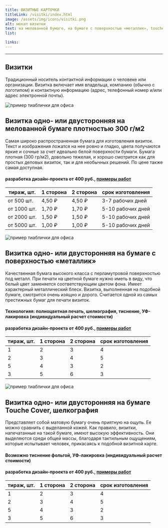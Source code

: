 ```yaml
---
title: ВИЗИТНЫЕ КАРТОЧКИ
titleLink: /visitki/index.html
image: /assets/img/icons/visitki.png
alt: мокап визитки
text: на мелованной бумаге, на бумаге с поверхностью «металлик», touche cover
list:

links:
---
```


---

<article>
<div class="greyBackground greyBackground__H1separatelineP">
	<h1>Визитки</h1>
	<div class="columnsWimageNlinks_linebox">
		<div class="portfolio_separateLine"></div>
	</div>
	<p>Традиционный носитель контактной информации о человеке или организации. Визитка включает имя владельца, компанию (обычно с логотипом) и контактную информацию (адрес, телефонный номер и/или адрес электронной почты).</p>
</div>
<div class="outsideAd_post">
<!-- верхнее изображение -->
  <img src="/assets/img/pic/visitkimelovannaya.png" alt="пример тиаблички для офиса" />
  <div class="outsideAd_post_text">
  <!-- заголовок -->
    <h1>Визитка одно- или двусторонняя
на мелованной бумаге плотностью 300 г/м2</h1>
    <!-- абзац -->
    <p>
      Самая широко распространенная бумага для изготовления визиток. Текст и изображения ложатся на нее ровно и гладко, цвета получаются яркие и сочные за счет идеально белой поверхности бумаги. Бумага плотная (300 гр/м2), довольно тяжелая, и хорошо смотрится как для простых деловых визиток, так и для необычных решений. По цене также самая доступная.
    </p>
    <!-- цена дизайна с сылкой -->
    <h4>
      разработка дизайн-проекта от 400 руб.,
      <!-- ссылка -->
      <a href="#"><span>примеры работ</span></a>
    </h4>
  </div>
</div>
<div class="tableContainer">
<table class="darkTable">
<thead>
<tr>
<th>тираж, шт.</th>
<th>1 сторона</th>
<th>2 сторона</th>
<th>срок изготовления</th>
</tr>
</thead>
<tbody>
<tr>
<td>от 500 шт.</td><td>4,50 ₽</td><td>4,50 ₽</td><td>3-7 рабочих дней</td></tr>
<tr>
<td>от 1000 шт.</td><td>1,70 ₽</td><td>1,70 ₽</td><td>5-10 рабочих дней</td></tr>
<tr>
<td>от 2000 шт.</td><td>1,50 ₽</td><td>1,50 ₽</td><td>5-10 рабочих дней</td></tr>
<tr>
<td>от 5000 шт.</td><td>1,00 ₽</td><td>1,00 ₽</td><td>5-10 рабочих дней</td></tr>
</tbody>
</tr>
</table>
</div>
<div class="outsideAd_post">
<!-- верхнее изображение -->
  <img src="/assets/img/pic/visitkametallic.png" alt="пример тиаблички для офиса" />
  <div class="outsideAd_post_text">
  <!-- заголовок -->
    <h1>Визитка одно- или двусторонняя
на бумаге с поверхностью «металлик»</h1>
    <!-- абзац -->
    <p>
      Качественная бумага высокого класса с перламутровой поверхностью под металл. При печати на цветной бумаге нужно иметь в виду, что белый цвет заменяется соответствующим цветом фона.  Имеет характерный металлический блеск. Визитка, выполненная на подобной бумаге, смотрится очень изящно и дорого. Считается одной из самых престижных бумаг для печати визиток.
    </p>
		<h4>Технологияя: полноцветная печать, шелкография, тиснение, УФ-лакировка (индивидуальный расчет стоимости)</h4>
    <!-- цена дизайна с сылкой -->
    <h4>
      разработка дизайн-проекта от 400 руб.,
      <!-- ссылка -->
      <a href="#"><span>примеры работ</span></a>
    </h4>
  </div>
</div>
<div class="tableContainer">
<table class="darkTable">
<thead>
<tr>
<th>тираж, шт.</th>
<th>1 сторона</th>
<th>2 сторона</th>
<th>срок изготовления</th>
</tr>
</thead>
<tbody>
<tr>
<td>1</td><td>2</td><td>3</td><td>4</td></tr>
<tr>
<td>2</td><td>3</td><td>4</td><td>5</td></tr>
<tr>
<td>5</td><td>4</td><td>3</td><td>2</td></tr>
<tr>
<td>3</td><td>5</td><td>6</td><td>3</td></tr>
</tbody>
</tr>
</table>
</div>
<div class="outsideAd_post">
<!-- верхнее изображение -->
  <img src="/assets/img/pic/visitkatouchecover.png" alt="пример тиаблички для офиса" />
  <div class="outsideAd_post_text">
  <!-- заголовок -->
    <h1>Визитка одно- или двусторонняя
на бумаге Touche Cover, шелкография</h1>
    <!-- абзац -->
    <p>
      Представляет собой матовую бумагу очень приятную на ощупь. Ее можно сравнить с выделанной кожей. Как правило, визитки, напечатанные на такой бумаге, имеют высокую эффективность. Они выделяются среди общей массы, благодаря тактильным ощущениям, которые испытывает человек, прикасаясь к подобной визитной карте.
    </p>
		<h4>Возможно тиснение фольгой, УФ-лакировка (индивидуальный расчет стоимости)</h4>
    <!-- цена дизайна с сылкой -->
    <h4>
      разработка дизайн-проекта от 400 руб.,
      <!-- ссылка -->
      <a href="#"><span>примеры работ</span></a>
    </h4>
  </div>
</div>
<div class="tableContainer">
<table class="darkTable">
<thead>
<tr>
<th>тираж, шт.</th>
<th>1 сторона</th>
<th>2 сторона</th>
<th>срок изготовления</th>
</tr>
</thead>
<tbody>
<tr>
<td>1</td><td>2</td><td>3</td><td>4</td></tr>
<tr>
<td>2</td><td>3</td><td>4</td><td>5</td></tr>
<tr>
<td>5</td><td>4</td><td>3</td><td>2</td></tr>
<tr>
<td>3</td><td>5</td><td>6</td><td>3</td></tr>
</tbody>
</tr>
</table>
</div>
</article>
